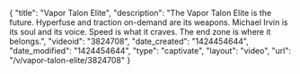{
    "title": "Vapor Talon Elite",
    "description": "The Vapor Talon Elite is the future. Hyperfuse and traction on-demand are its weapons. Michael Irvin is its soul and its voice. Speed is what it craves. The end zone is where it belongs.",
    "videoid": "3824708",
    "date_created": "1424454644",
    "date_modified": "1424454644",
    "type": "captivate",
    "layout": "video",
    "url": "\/v\/vapor-talon-elite\/3824708"
}